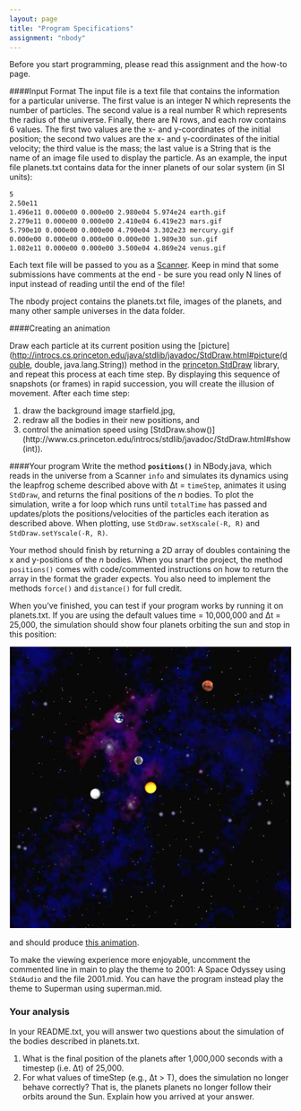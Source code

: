 ```yaml
---
layout: page
title: "Program Specifications"
assignment: "nbody"
---
```


Before you start programming, please read this assignment and the how-to page.

####Input Format
The input file is a text file that contains the information for a particular universe. The first value is an integer N which represents the number of particles. The second value is a real number R which represents the radius of the universe. Finally, there are N rows, and each row contains 6 values. The first two values are the x- and y-coordinates of the initial position; the second two values are the x- and y-coordinates of the initial velocity; the third value is the mass; the last value is a String that is the name of an image file used to display the particle. As an example, the input file planets.txt contains data for the inner planets of our solar system (in SI units):

```
5
2.50e11
1.496e11 0.000e00 0.000e00 2.980e04 5.974e24 earth.gif
2.279e11 0.000e00 0.000e00 2.410e04 6.419e23 mars.gif
5.790e10 0.000e00 0.000e00 4.790e04 3.302e23 mercury.gif
0.000e00 0.000e00 0.000e00 0.000e00 1.989e30 sun.gif
1.082e11 0.000e00 0.000e00 3.500e04 4.869e24 venus.gif
```

Each text file will be passed to you as a [Scanner](http://docs.oracle.com/javase/8/docs/api/java/util/Scanner.html). Keep in mind that some submissions have comments at the end - be sure you read only N lines of input instead of reading until the end of the file!

The nbody project contains the planets.txt file, images of the planets, and many other sample universes in the data folder.

####Creating an animation

Draw each particle at its current position using the [picture](http://introcs.cs.princeton.edu/java/stdlib/javadoc/StdDraw.html#picture(double, double, java.lang.String)) method in the [princeton.StdDraw](http://www.cs.princeton.edu/introcs/stdlib/javadoc/StdDraw.html) library, and repeat this process at each time step. By displaying this sequence of snapshots (or frames) in rapid succession, you will create the illusion of movement. After each time step:
<ol>
<li>draw the background image starfield.jpg, </li>
<li>redraw all the bodies in their new positions, and </li>
<li>control the animation speed using [StdDraw.show()](http://www.cs.princeton.edu/introcs/stdlib/javadoc/StdDraw.html#show(int)). </li>
</ol>

####Your program
Write the method **`positions()`** in NBody.java, which reads in the universe from a Scanner <code>info</code> and simulates its dynamics using the leapfrog scheme described above with Δt = `timeStep`,  animates it using <code>StdDraw</code>, and returns the final positions of the *n* bodies. To plot the simulation, write a for loop which runs until <code>totalTime</code> has passed and updates/plots the positions/velocities of the particles each iteration as described above. When plotting, use `StdDraw.setXscale(-R, R)` and `StdDraw.setYscale(-R, R)`. 

Your method should finish by returning a 2D array of doubles containing the x and y-positions of the *n* bodies. When you snarf the project, the method <code>positions()</code> comes with code/commented instructions on how to return the array in the format the grader expects. You also need to implement the methods <code>force()</code> and <code>distance()</code> for full credit.

When you’ve finished, you can test if your program works by running it on planets.txt. If you are using the default values time = 10,000,000 and Δt = 25,000, the simulation should show four planets orbiting the sun and stop in this position:

<img src = "img/planets_example.png" alt = "result">

and should produce [this animation](http://www.cs.duke.edu/courses/cps100e/spring10/assign/nbody/nbody-planets.mov).

To make the viewing experience more enjoyable, uncomment the commented line in main to play the theme to 2001: A Space Odyssey using `StdAudio` and the file 2001.mid. You can have the program instead play the theme to Superman using superman.mid. 

### Your analysis

In your README.txt, you will answer two questions about the simulation of the bodies described in planets.txt.

1. What is the final position of the planets after 1,000,000 seconds with a timestep (i.e. Δt) of 25,000.  
2. For what values of timeStep (e.g., Δt > T), does the simulation no longer behave correctly? That is, the planets planets no longer follow their orbits around the Sun. Explain how you arrived at your answer.
